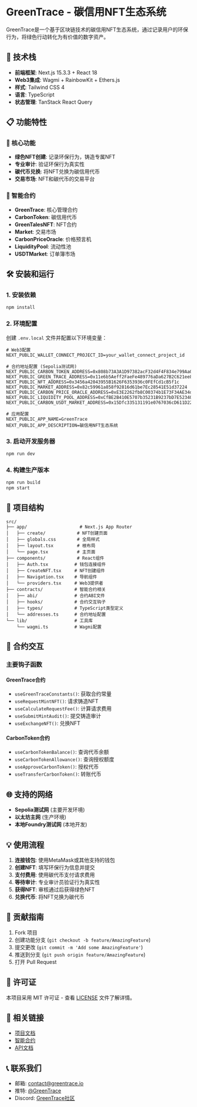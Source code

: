 # GreenTrace - 碳信用NFT生态系统

GreenTrace是一个基于区块链技术的碳信用NFT生态系统，通过记录用户的环保行为，将绿色行动转化为有价值的数字资产。

## 🚀 技术栈

- **前端框架**: Next.js 15.3.3 + React 18
- **Web3集成**: Wagmi + RainbowKit + Ethers.js
- **样式**: Tailwind CSS 4
- **语言**: TypeScript
- **状态管理**: TanStack React Query

## 📋 功能特性

### 🌱 核心功能
- **绿色NFT创建**: 记录环保行为，铸造专属NFT
- **专业审计**: 验证环保行为真实性
- **碳代币兑换**: 将NFT兑换为碳信用代币
- **交易市场**: NFT和碳代币的交易平台

### 🔗 智能合约
- **GreenTrace**: 核心管理合约
- **CarbonToken**: 碳信用代币
- **GreenTalesNFT**: NFT合约
- **Market**: 交易市场
- **CarbonPriceOracle**: 价格预言机
- **LiquidityPool**: 流动性池
- **USDTMarket**: 订单簿市场

## 🛠️ 安装和运行

### 1. 安装依赖
```bash
npm install
```

### 2. 环境配置
创建 `.env.local` 文件并配置以下环境变量：

```env
# Web3配置
NEXT_PUBLIC_WALLET_CONNECT_PROJECT_ID=your_wallet_connect_project_id

# 合约地址配置 (Sepolia测试网)
NEXT_PUBLIC_CARBON_TOKEN_ADDRESS=0x808b73A3A1D97382acF32d4F4F834e799Aa08198
NEXT_PUBLIC_GREEN_TRACE_ADDRESS=0x11e6b5Aeff2FaeFe489776aDa627B2C621ee8673
NEXT_PUBLIC_NFT_ADDRESS=0x3456a42043955B1626F6353936c0FEfCd1cB5f1c
NEXT_PUBLIC_MARKET_ADDRESS=0x82c59961a858f92816d61be7Ec28541E51d37224
NEXT_PUBLIC_CARBON_PRICE_ORACLE_ADDRESS=0xE3E2262fb8C00374b1E73F34AE34df2cE36F03FA
NEXT_PUBLIC_LIQUIDITY_POOL_ADDRESS=0xCfBE2B410E5707b35231B9237bD7E523403Db889
NEXT_PUBLIC_CARBON_USDT_MARKET_ADDRESS=0x15Dfc335131191e0767036cD611D22a8b9b5Ed43

# 应用配置
NEXT_PUBLIC_APP_NAME=GreenTrace
NEXT_PUBLIC_APP_DESCRIPTION=碳信用NFT生态系统
```

### 3. 启动开发服务器
```bash
npm run dev
```

### 4. 构建生产版本
```bash
npm run build
npm start
```

## 📁 项目结构

```
src/
├── app/                    # Next.js App Router
│   ├── create/            # NFT创建页面
│   ├── globals.css        # 全局样式
│   ├── layout.tsx         # 根布局
│   └── page.tsx           # 主页面
├── components/            # React组件
│   ├── Auth.tsx          # 钱包连接组件
│   ├── CreateNFT.tsx     # NFT创建组件
│   ├── Navigation.tsx    # 导航组件
│   └── providers.tsx     # Web3提供者
├── contracts/            # 智能合约相关
│   ├── abi/              # 合约ABI文件
│   ├── hooks/            # 合约交互钩子
│   ├── types/            # TypeScript类型定义
│   └── addresses.ts      # 合约地址配置
└── lib/                  # 工具库
    └── wagmi.ts          # Wagmi配置
```

## 🔧 合约交互

### 主要钩子函数

#### GreenTrace合约
- `useGreenTraceConstants()`: 获取合约常量
- `useRequestMintNFT()`: 请求铸造NFT
- `useCalculateRequestFee()`: 计算请求费用
- `useSubmitMintAudit()`: 提交铸造审计
- `useExchangeNFT()`: 兑换NFT

#### CarbonToken合约
- `useCarbonTokenBalance()`: 查询代币余额
- `useCarbonTokenAllowance()`: 查询授权额度
- `useApproveCarbonToken()`: 授权代币
- `useTransferCarbonToken()`: 转账代币

## 🌐 支持的网络

- **Sepolia测试网** (主要开发环境)
- **以太坊主网** (生产环境)
- **本地Foundry测试网** (本地开发)

## 💡 使用流程

1. **连接钱包**: 使用MetaMask或其他支持的钱包
2. **创建NFT**: 填写环保行为信息并提交
3. **支付费用**: 使用碳代币支付请求费用
4. **等待审计**: 专业审计员验证行为真实性
5. **获得NFT**: 审核通过后获得绿色NFT
6. **兑换代币**: 将NFT兑换为碳代币

## 🤝 贡献指南

1. Fork 项目
2. 创建功能分支 (`git checkout -b feature/AmazingFeature`)
3. 提交更改 (`git commit -m 'Add some AmazingFeature'`)
4. 推送到分支 (`git push origin feature/AmazingFeature`)
5. 打开 Pull Request

## 📄 许可证

本项目采用 MIT 许可证 - 查看 [LICENSE](LICENSE) 文件了解详情。

## 🔗 相关链接

- [项目文档](https://docs.greentrace.io)
- [智能合约](https://github.com/greentrace/contracts)
- [API文档](https://api.greentrace.io)

## 📞 联系我们

- 邮箱: contact@greentrace.io
- 推特: [@GreenTrace](https://twitter.com/GreenTrace)
- Discord: [GreenTrace社区](https://discord.gg/greentrace)
